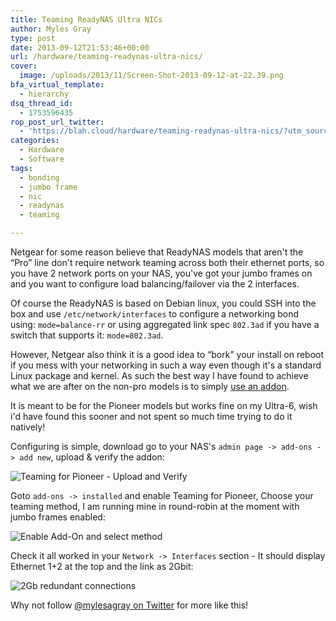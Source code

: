 ```yaml
---
title: Teaming ReadyNAS Ultra NICs
author: Myles Gray
type: post
date: 2013-09-12T21:53:46+00:00
url: /hardware/teaming-readynas-ultra-nics/
cover:
  image: /uploads/2013/11/Screen-Shot-2013-09-12-at-22.39.png
bfa_virtual_template:
  - hierarchy
dsq_thread_id:
  - 1753596435
rop_post_url_twitter:
  - 'https://blah.cloud/hardware/teaming-readynas-ultra-nics/?utm_source=ReviveOldPost&utm_medium=social&utm_campaign=ReviveOldPost'
categories:
  - Hardware
  - Software
tags:
  - bonding
  - jumbo frame
  - nic
  - readynas
  - teaming

---
```

Netgear for some reason believe that ReadyNAS models that aren't the &#8220;Pro&#8221; line don't require network teaming across both their ethernet ports, so you have 2 network ports on your NAS, you've got your jumbo frames on and you want to configure load balancing/failover via the 2 interfaces.

Of course the ReadyNAS is based on Debian linux, you could SSH into the box and use `/etc/network/interfaces` to configure a networking bond using: `mode=balance-rr` or using aggregated link spec `802.3ad` if you have a switch that supports it: `mode=802.3ad`.

However, Netgear also think it is a good idea to &#8220;bork&#8221; your install on reboot if you mess with your networking in such a way even though it's a standard Linux package and kernel. As such the best way I have found to achieve what we are after on the non-pro models is to simply [use an addon][1].

It is meant to be for the Pioneer models but works fine on my Ultra-6, wish i'd have found this sooner and not spent so much time trying to do it natively!

Configuring is simple, download go to your NAS's `admin page -> add-ons -> add new`, upload & verify the addon:

![Teaming for Pioneer - Upload and Verify][2] 

Goto `add-ons -> installed` and enable Teaming for Pioneer, Choose your teaming method, I am running mine in round-robin at the moment with jumbo frames enabled:

![Enable Add-On and select method][3] 

Check it all worked in your `Network -> Interfaces` section - It should display Ethernet 1+2 at the top and the link as 2Gbit:

![2Gb redundant connections][4] 

Why not follow [@mylesagray on Twitter][5] for more like this!

 [1]: http://www.readynas.com/contributed/super-poussin/PRO-Team_2.1.bin
 [2]: /uploads/2013/09/Screen-Shot-2014-02-20-at-00.00.16.png
 [3]: /uploads/2013/11/Screen-Shot-2013-09-12-at-22.39.17.png
 [4]: /uploads/2013/11/Screen-Shot-2013-09-12-at-22.39.png
 [5]: https://twitter.com/mylesagray